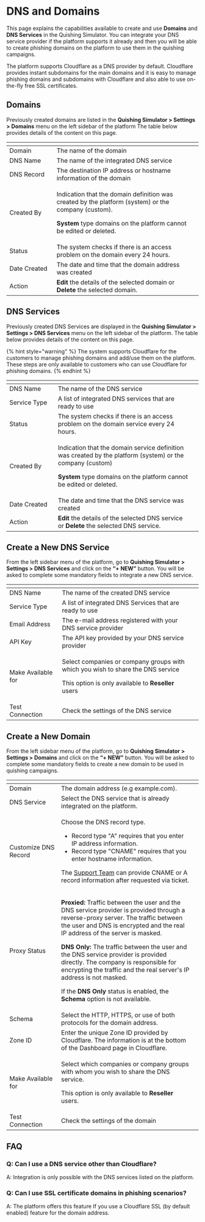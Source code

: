 # DNS and Domains

This page explains the capabilities available to create and use **Domains** and **DNS Services** in the Quishing Simulator. You can integrate your DNS service provider if the platform supports it already and then you will be able to create phishing domains on the platform to use them in the quishing campaigns.

The platform supports Cloudflare as a DNS provider by default. Cloudflare provides instant subdomains for the main domains and it is easy to manage phishing domains and subdomains with Cloudflare and also able to use on-the-fly free SSL certificates.&#x20;

## Domains

Previously created domains are listed in the **Quishing Simulator > Settings > Domains** menu on the left sidebar of the platform The table below provides details of the content on this page.

<table><thead><tr><th width="150"></th><th width="581.1428571428571"></th><th data-hidden></th></tr></thead><tbody><tr><td>Domain</td><td>The name of the domain</td><td></td></tr><tr><td>DNS Name</td><td>The name of the integrated DNS service</td><td></td></tr><tr><td>DNS Record</td><td>The destination IP address or hostname information of the domain</td><td></td></tr><tr><td>Created By</td><td><p>Indication that the domain definition was created by the platform (system) or the company (custom).</p><p></p><p><strong>System</strong> type domains on the platform cannot be edited or deleted.</p></td><td></td></tr><tr><td>Status</td><td>The system checks if there is an access problem on the domain every 24 hours.</td><td></td></tr><tr><td>Date Created</td><td>The date and time that the domain address was created</td><td></td></tr><tr><td>Action</td><td><strong>Edit</strong> the details of the selected domain or <strong>Delete</strong> the selected domain.</td><td></td></tr></tbody></table>

## DNS Services

Previously created DNS Services are displayed in the **Quishing Simulator > Settings > DNS Services** menu on the left sidebar of the platform. The table below provides details of the content on this page.

{% hint style="warning" %}
The system supports Cloudflare for the customers to manage phishing domains and add/use them on the platform. These steps are only available to customers who can use Cloudflare for phishing domains.
{% endhint %}

<table><thead><tr><th width="156.20164126611957"></th><th width="581.1428571428571"></th><th data-hidden></th></tr></thead><tbody><tr><td>DNS Name</td><td>The name of the DNS service</td><td></td></tr><tr><td>Service Type</td><td>A list of integrated DNS services that are ready to use</td><td></td></tr><tr><td>Status</td><td>The system checks if there is an access problem on the domain service every 24 hours.</td><td></td></tr><tr><td>Created By</td><td><p>Indication that the domain service definition was created by the platform (system) or the company (custom)</p><p></p><p><strong>System</strong> type domains on the platform cannot be edited or deleted.</p></td><td></td></tr><tr><td>Date Created</td><td>The date and time that the DNS service was created</td><td></td></tr><tr><td>Action</td><td><strong>Edit</strong> the details of the selected DNS service or <strong>Delete</strong> the selected DNS service.</td><td></td></tr></tbody></table>

## Create a New DNS Service

From the left sidebar menu of the platform, go to **Quishing Simulator > Settings > DNS Services** and click on the **“+ NEW”** button. You will be asked to complete some mandatory fields to integrate a new DNS service.

<table><thead><tr><th width="156.20164126611957"></th><th width="581.1428571428571"></th><th data-hidden></th></tr></thead><tbody><tr><td>DNS Name</td><td>The name of the created DNS service</td><td></td></tr><tr><td>Service Type</td><td>A list of integrated DNS Services that are ready to use</td><td></td></tr><tr><td>Email Address</td><td>The e-mail address registered with your DNS service provider</td><td></td></tr><tr><td>API Key</td><td>The API key provided by your DNS service provider</td><td></td></tr><tr><td>Make Available for</td><td><p>Select companies or company groups with which you wish to share the DNS service</p><p></p><p>This option is only available to <strong>Reseller</strong> users</p></td><td></td></tr><tr><td>Test Connection</td><td>Check the settings of the DNS service</td><td></td></tr></tbody></table>

## Create a New Domain

From the left sidebar menu of the platform, go to **Quishing Simulator > Settings > Domains** and click on the **“+ NEW”** button. You will be asked to complete some mandatory fields to create a new domain to be used in quishing campaigns.

<table><thead><tr><th width="156.20164126611957"></th><th width="581.1428571428571"></th><th data-hidden></th></tr></thead><tbody><tr><td>Domain</td><td>The domain address (e.g example.com).</td><td></td></tr><tr><td>DNS Service</td><td>Select the DNS service that is already integrated on the platform.</td><td></td></tr><tr><td>Customize DNS Record</td><td><p>Choose the DNS record type.</p><ul><li>Record type "A" requires that you enter IP address information.</li><li>Record type "CNAME" requires that you enter hostname information.</li></ul><p>The <a href="../../../../resources/keepnet-support-help-desk.md">Support Team</a> can provide CNAME or A record information after requested via ticket.</p></td><td></td></tr><tr><td>Proxy Status</td><td><p><strong>Proxied:</strong> Traffic between the user and the DNS service provider is provided through a reverse-proxy server. The traffic between the user and DNS is encrypted and the real IP address of the server is masked. </p><p></p><p><strong>DNS</strong> <strong>Only:</strong> The traffic between the user and the DNS service provider is provided directly. The company is responsible for encrypting the traffic and the real server's IP address is not masked. </p><p></p><p>If the <strong>DNS</strong> <strong>Only</strong> status is enabled, the <strong>Schema</strong> option is not available.</p></td><td></td></tr><tr><td>Schema</td><td>Select the HTTP, HTTPS, or use of both protocols for the domain address.</td><td></td></tr><tr><td>Zone ID</td><td>Enter the unique Zone ID provided by Cloudflare. The information is at the bottom of the Dashboard page in Cloudflare.</td><td></td></tr><tr><td>Make Available for</td><td><p>Select which companies or company groups with whom you wish to share the DNS service. </p><p></p><p>This option is only available to <strong>Reseller</strong> users.</p></td><td></td></tr><tr><td>Test Connection</td><td>Check the settings of the domain</td><td></td></tr></tbody></table>

## **FAQ**

### Q: Can I use a DNS service other than Cloudflare?

A: Integration is only possible with the DNS services listed on the platform.

### Q: Can I use SSL certificate domains in phishing scenarios?

A: The platform offers this feature If you use a Cloudflare SSL (by default enabled) feature for the domain address.
